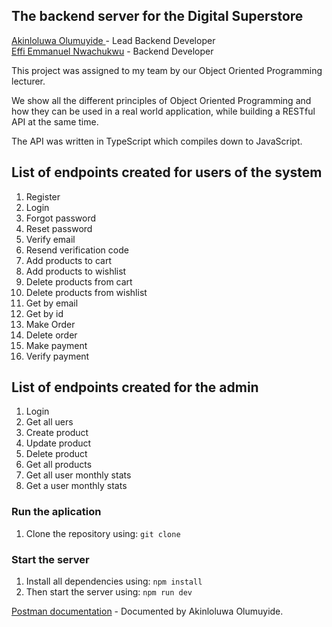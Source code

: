 ## The backend server for the Digital Superstore

<a href="https://github.com/pick-cee">Akinloluwa Olumuyide </a> - Lead Backend Developer
<br>
<a href="https://github.com/EffiEmmanuel">Effi Emmanuel Nwachukwu</a> - Backend Developer

This project was assigned to my team by our Object Oriented Programming lecturer.

We show all the different principles of Object Oriented Programming and how they can be used in a real world application, while building a RESTful API at the same time.

The API was written in TypeScript which compiles down to JavaScript.

## List of endpoints created for users of the system

1. Register
2. Login
3. Forgot password
4. Reset password
5. Verify email
6. Resend verification code
7. Add products to cart
8. Add products to wishlist
9. Delete products from cart
10. Delete products from wishlist
11. Get by email
12. Get by id
13. Make Order
14. Delete order
15. Make payment
16. Verify payment

## List of endpoints created for the admin

1. Login
2. Get all uers
3. Create product
4. Update product
5. Delete product
6. Get all products
7. Get all user monthly stats
8. Get a user monthly stats

### Run the aplication

1. Clone the repository using: `git clone`

### Start the server

1. Install all dependencies using:
   `npm install`
2. Then start the server using: `npm run dev`

<a href="https://documenter.getpostman.com/view/16987750/VUqptHrx">Postman documentation</a> - Documented by Akinloluwa Olumuyide.
